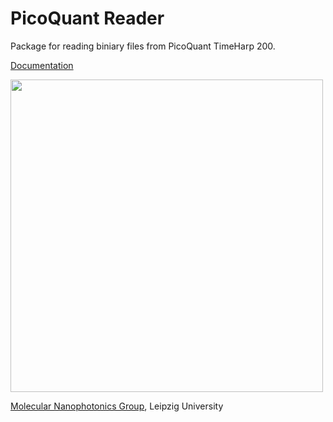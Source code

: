 # PicoQuant Reader
Package for reading biniary files from PicoQuant TimeHarp 200.

[Documentation](http://molecular-nanophotonics.github.io/pqreader)

<img src="https://github.com/Molecular-Nanophotonics/pqreader/blob/master/images/TimeHarp_200_01.png" width="500"/>

[Molecular Nanophotonics Group](http://www.uni-leipzig.de/~mona), Leipzig University
